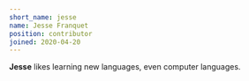 ```yaml
---
short_name: jesse
name: Jesse Franquet
position: contributor
joined: 2020-04-20
---
```

**Jesse** likes learning new languages, even computer languages.
